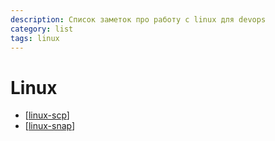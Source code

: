 ```yaml
---
description: Список заметок про работу с linux для devops
category: list
tags: linux
---
```

# Linux

- [[linux-scp]]
- [[linux-snap]]

[//begin]: # "Autogenerated link references for markdown compatibility"
[linux-scp]: ../notes/linux-scp "linux-scp"
[linux-snap]: ../notes/linux-snap "linux-snap"
[//end]: # "Autogenerated link references"